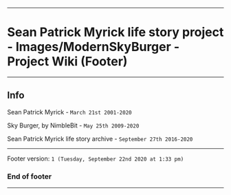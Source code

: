
***

# Sean Patrick Myrick life story project - Images/ModernSkyBurger - Project Wiki (Footer)

***

## Info

Sean Patrick Myrick - `March 21st 2001-2020`

Sky Burger, by NimbleBit - `May 25th 2009-2020`

Sean Patrick Myrick life story archive - `September 27th 2016-2020`

***

Footer version: `1 (Tuesday, September 22nd 2020 at 1:33 pm)`

### End of footer

***
